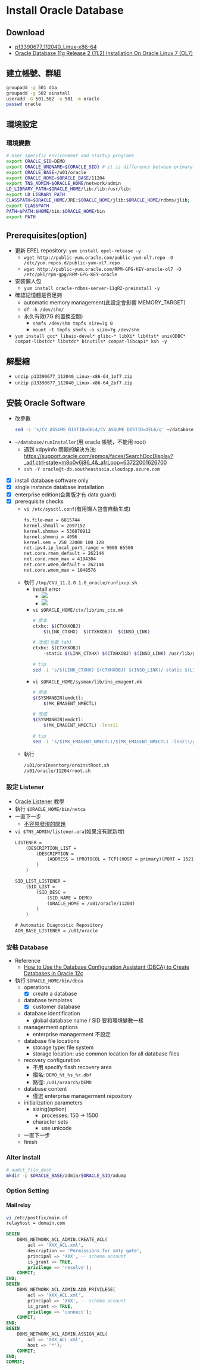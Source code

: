 # Install Oracle Database
## Download
- [p13390677_112040_Linux-x86-64](https://updates.oracle.com/Orion/PatchDetails/process_form?patch_num=13390677&aru=16716375&release=80112040&plat_lang=226P&patch_num_id=1730815&)
- [Oracle Database 11g Release 2 (11.2) Installation On Oracle Linux 7 (OL7)](https://oracle-base.com/articles/11g/oracle-db-11gr2-installation-on-oracle-linux-7)

## 建立帳號、群組
```bash
groupadd -g 501 dba
groupadd -g 502 oinstall
useradd -G 501,502 -u 501 -m oracle
passwd oracle
```

## 環境設定
### 環境變數
```bash
# User specific environment and startup programs
export ORACLE_SID=DEMO
export ORACLE_UNQNAME=${ORACLE_SID} # it is difference between primary and standby database
export ORACLE_BASE=/u01/oracle
export ORACLE_HOME=$ORACLE_BASE/11204
export TNS_ADMIN=$ORACLE_HOME/network/admin
LD_LIBRARY_PATH=$ORACLE_HOME/lib:/lib:/usr/lib;
export LD_LIBRARY_PATH
CLASSPATH=$ORACLE_HOME/JRE:$ORACLE_HOME/jlib:$ORACLE_HOME/rdbms/jlib;
export CLASSPATH
PATH=$PATH:$HOME/bin:$ORACLE_HOME/bin
export PATH
```

## Prerequisites(option)
- 更新 EPEL repository: `yum install epel-release -y`
    - `wget http://public-yum.oracle.com/public-yum-ol7.repo -O /etc/yum.repos.d/public-yum-ol7.repo`
    - `wget http://public-yum.oracle.com/RPM-GPG-KEY-oracle-ol7 -O /etc/pki/rpm-gpg/RPM-GPG-KEY-oracle`
- 安裝懶人包
    - `yum install oracle-rdbms-server-11gR2-preinstall -y`
- 確認記憶體是否足夠
    - automatic memory management(此設定會影響 MEMORY_TARGET)
    - `df -h /dev/shm/`
    - 永久有效(7G 的置換空間)
        - `shmfs /dev/shm tmpfs size=7g 0`
        - `mount -t tmpfs shmfs -o size=7g /dev/shm`
- `yum install gcc* libaio-devel* glibc-* libXi* libXtst* unixODBC* compat-libstdc* libstdc* binutils* compat-libcap1* ksh -y`

## 解壓縮
- `unzip p13390677_112040_Linux-x86-64_1of7.zip`
- `unzip p13390677_112040_Linux-x86-64_2of7.zip`

## 安裝 Oracle Software
- 改參數
    ```bash
    sed -i 's/CV_ASSUME_DISTID=OEL4/CV_ASSUME_DISTID=OEL6/g' ~/database/stage/cvu/cv/admin/cvu_config
    ```
- `~/database/runInstaller`(用 oracle 帳號，不能用 root)
    - 遇到 xdpyinfo 問題的解決方法: https://support.oracle.com/epmos/faces/SearchDocDisplay?_adf.ctrl-state=m8p0v6j86_4&_afrLoop=63722001626700
    - `ssh -Y oracle@t-db.southeastasia.cloudapp.azure.com`
- [x] install database software only
- [x] single instance database installation
- [x] enterprise edition(企業版才有 data guard)
- [x] prerequisite checks
    - `vi /etc/sysctl.conf`(有用懶人包會自動生成)
        ```txt
        fs.file-max = 6815744
        kernel.shmall = 2097152
        kernel.shmmax = 536870912
        kernel.shmmni = 4096
        kernel.sem = 250 32000 100 128
        net.ipv4.ip_local_port_range = 9000 65500
        net.core.rmem_default = 262144
        net.core.rmem_max = 4194304
        net.core.wmem_default = 262144
        net.core.wmem_max = 1048576
        ```
    - 執行 `/tmp/CVU_11.2.0.1.0_oracle/runfixup.sh`
        - install error
            - ![](../../img/oracle/runinstaller-error-1.png)
            - ![](../../img/oracle/runinstaller-error-2.png)
        - `vi $ORACLE_HOME/ctx/lib/ins_ctx.mk`
            ```bash
            # 原本
            ctxhx: $(CTXHXOBJ)
                $(LINK_CTXHX)  $(CTXHXOBJ)  $(INSO_LINK)

            # 改成(也要 tab)
            ctxhx: $(CTXHXOBJ)
                -static $(LINK_CTXHX) $(CTXHXOBJ) $(INSO_LINK) /usr/lib/gcc/x86_64-redhat-linux/4.8.2/libstdc++.so

            # tip
            sed -i 's/$(LINK_CTXHX) $(CTXHXOBJ) $(INSO_LINK)/-static $(LINK_CTXHX) $(CTXHXOBJ) $(INSO_LINK) \/usr\/lib\/gcc\/x86_64-redhat-linux\/4.8.2\/libstdc++.so/g' $ORACLE_HOME/ctx/lib/ins_ctx.mk
            ```
        - `vi $ORACLE_HOME/sysman/lib/ins_emagent.mk`
            ```bash
            # 原本
            $(SYSMANBIN)emdctl:
                $(MK_EMAGENT_NMECTL)

            # 改成
            $(SYSMANBIN)emdctl:
                $(MK_EMAGENT_NMECTL) -lnnz11

            # tip
            sed -i 's/$(MK_EMAGENT_NMECTL)/$(MK_EMAGENT_NMECTL) -lnnz11/g' $ORACLE_HOME/sysman/lib/ins_emagent.mk
            ```
    - 執行
        ```bash
        /u01/oraInventory/orainstRoot.sh
        /u01/oracle/11204/root.sh
        ```

### 設定 Listener
- [Oracle Listener 教學](http://shinchuan1.blogspot.com/2014/04/oracle-listener.html)
- 執行 `$ORACLE_HOME/bin/netca`
- 一直下一步
    - [不容易發現的問題](https://www.itread01.com/content/1549111156.html)
- `vi $TNS_ADMIN/listener.ora`(如果沒有就新增)
    ```txt
    LISTENER =
        (DESCRIPTION_LIST =
            (DESCRIPTION =
                (ADDRESS = (PROTOCOL = TCP)(HOST = primary)(PORT = 1521))
            )
        )

    SID_LIST_LISTENER =
        (SID_LIST =
            (SID_DESC =
                (SID_NAME = DEMO)
                (ORACLE_HOME = /u01/oracle/11204)
            )
        )

    # Automatic Diagnostic Repository
    ADR_BASE_LISTENER = /u01/oracle
    ```

### 安裝 Database
- Reference
    - [How to Use the Database Configuration Assistant (DBCA) to Create Databases in Oracle 12c](https://www.dummies.com/programming/databases/how-to-use-the-database-configuration-assistant-dbca-to-create-databases-in-oracle-12c/)
- 執行 `$ORACLE_HOME/bin/dbca`
    - operations
        - [x] create a database
    - database templates
        - [x] customer database
    - database identification
        - global database name / SID 要和環境變數一樣
    - managerment options
        - enterprise managerment 不設定
    - database file locations
        - storage type: file system
        - storage location: use common location for all database files
    - recovery configuration
        - 不用 specify flash recovery area
        - 檔名: `DEMO_%t_%s_%r.dbf`
        - 路徑: `/u01/oraarch/DEMO`
    - database content
        - 僅選 enterprise managerment repository
    - initialization parameters
        - sizing(option)
            - processes: 150 -> 1500
        - character sets
            - use unicode
    - 一直下一步
    - finish

### Alter Install
```bash
# audit_file_dest
mkdir -p $ORACLE_BASE/admin/$ORACLE_SID/adump
```

### Option Setting
#### Mail relay
```bash
vi /etc/postfix/main.cf
relayhost = domain.com
```
```sql
BEGIN
    DBMS_NETWORK_ACL_ADMIN.CREATE_ACL(
        acl => 'XXX_ACL.xml',
        description => 'Permissions for smtp gate',
        principal => 'XXX', -- schema account
        is_grant => TRUE,
        privilege => 'resolve');
    COMMIT;
END;
BEGIN
    DBMS_NETWORK_ACL_ADMIN.ADD_PRIVILEGE(
        acl => 'XXX_ACL.xml',
        principal => 'XXX', -- schema account
        is_grant => TRUE,
        privilege => 'connect');
    COMMIT;
END;
BEGIN
    DBMS_NETWORK_ACL_ADMIN.ASSIGN_ACL(
        acl => 'XXX_ACL.xml',
        host => '*');
    COMMIT;
END;
COMMIT;
```
